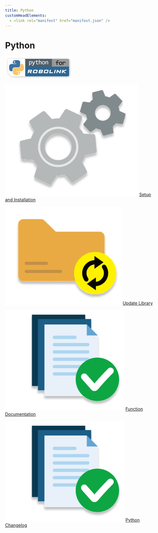 ```yaml
---
title: Python
customHeadElements:
  - <link rel="manifest" href="manifest.json" />
---
```


<div className='docs_title'>
  <h1>Python</h1>
</div>


<div className='level2_main_image'>

  <img src="/img/CDE/Python-logo.png" width="220px"/>

</div>

<div className='column_3_images'>

<div className='level_image_column'>

  <!--[![What is Python?](/img/CDE/what-is-icon.png)](/docs/CoDroneEDU/Python/What-is-Python)
  [What is Python?](/docs/CoDroneEDU/Python/What-is-Python)--> 

  [![Setup and Installation](/img/CDE/set-up.png)](/docs/CoDroneEDU/Python/Setup-and-Installation)
  [Setup and Installation](/docs/CoDroneEDU/Python/Setup-and-Installation)

  [![Update Library](/img/CDE/python-update-icon.png)](/docs/CoDroneEDU/Python/Updating-Library)
  [Update Library](/docs/CoDroneEDU/Python/Updating-Library)


</div>

</div>

<div className='column_2_images'>

<div className='level_image_column'>

  [![Function Documentation](/img/CDE/doc-app.png)](/docs/CoDroneEDU/Python/Function-Documentation)
  [Function<br />Documentation](/docs/CoDroneEDU/Python/Function-Documentation)

  [![Python Changelog](/img/CDE/doc-app.png)](/docs/CoDroneEDU/Python/Python-Changelog)
  [Python Changelog](/docs/CoDroneEDU/Python/Python-Changelog)

</div>

<div id='blank'></div>

</div>